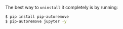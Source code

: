 
The best way to `uninstall` it completely is by running:
```bash
$ pip install pip-autoremove
$ pip-autoremove jupyter -y
```
